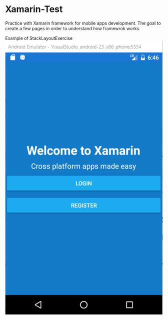 # Xamarin-Test
Practice with Xamarin framework for mobile apps development.
The goal to create a few pages in order to understand how framewrok works.

Example of StackLayoutExercise
![ScreenShot](https://github.com/PyArchitect/Xamarin-Test/blob/master/XamarinApp.png?raw=true)
